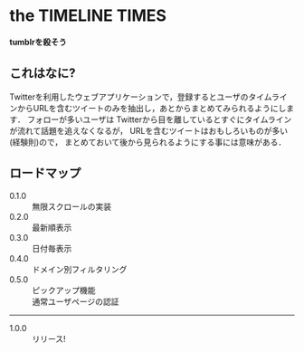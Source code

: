 # the TIMELINE TIMES
**tumblrを殺そう**

## これはなに?
Twitterを利用したウェブアプリケーションで，登録するとユーザのタイムラインからURLを含むツイートのみを抽出し，あとからまとめてみられるようにします．
フォローが多いユーザは
Twitterから目を離しているとすぐにタイムラインが流れて話題を追えなくなるが，
URLを含むツイートはおもしろいものが多い(経験則)ので，
まとめておいて後から見られるようにする事には意味がある．

## ロードマップ
<dl>
  <dt>0.1.0</dt>
  <dd>無限スクロールの実装</dd>
  
  <dt>0.2.0</dt>
  <dd>最新順表示</dd>

  <dt>0.3.0</dt>
  <dd>日付毎表示</dd>

  <dt>0.4.0</dt>
  <dd>ドメイン別フィルタリング</dd>

  <dt>0.5.0</dt>
  <dd>ピックアップ機能</dd>
  <dd>通常ユーザページの認証</dd>
</dl>

---

<dl>
  <dt>1.0.0</dt>
  <dd>リリース!</dd>
</dl>
